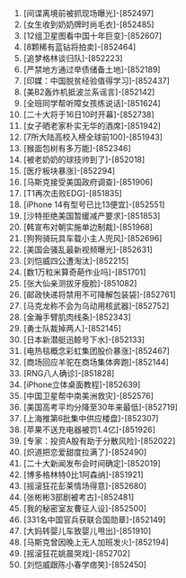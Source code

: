 
1. [间谍离境前被抓现场曝光]-[852497]
1. [女生收到奶奶牌时尚毛衣]-[852485]
1. [12组卫星图看中国十年巨变]-[852607]
1. [8颗稀有蓝钻将拍卖]-[852464]
1. [追梦格林谈归队]-[852223]
1. [严禁地方通过举债储备土地]-[852189]
1. [印媒：中国脱贫经验值得学习]-[852437]
1. [美B2轰炸机抵波兰系谣言]-[852142]
1. [全班同学帮听障女孩练说话]-[851624]
1. [二十大将于16日10时开幕]-[852738]
1. [女子晒老家朴实无华的酒席]-[851942]
1. [7所大陆高校入榜全球前100]-[851943]
1. [猴面包树有多万能]-[852346]
1. [被老奶奶的球技帅到了]-[852018]
1. [医疗板块暴涨]-[852294]
1. [马斯克接受美国政府调查]-[851906]
1. [T1再次击败EDG]-[851835]
1. [iPhone 14有型号已比13便宜]-[852551]
1. [沙特拒绝美国暂缓减产要求]-[851853]
1. [韩宣布对朝实施单边制裁]-[851968]
1. [狗狗骑玩具车载小主人兜风]-[852696]
1. [美国会骚乱最新视频曝光]-[852631]
1. [刘恺威四公遭淘汰]-[852215]
1. [数1万粒米算奇葩作业吗]-[851701]
1. [张大仙亲测拔牙瘦脸]-[851082]
1. [邮政快递将禁用不可降解包装袋]-[852761]
1. [马克龙称不会为乌动用核武器]-[852752]
1. [金瀚手臂肌肉线条]-[852343]
1. [勇士队裁掉两人]-[852145]
1. [日本新潜艇迅鲸号下水]-[852133]
1. [电热毯概念彩虹集团股价暴涨]-[852467]
1. [商场回应羊驼在商场集体奔跑]-[852144]
1. [RNG八人确诊]-[851828]
1. [iPhone立体桌面教程]-[852639]
1. [中国卫星帮中南美洲救灾]-[852576]
1. [美国高考平均分降至30年来最低]-[852719]
1. [上海推第6批集中供应楼盘]-[852307]
1. [苹果不送充电器被罚1.4亿]-[851926]
1. [专家：投资A股有助于分散风险]-[852022]
1. [炽道把恋爱甜度拉满了]-[852490]
1. [二十大新闻发布会时间确定]-[852019]
1. [博多格林特0比1阿森纳]-[851921]
1. [摇滚狂花彭莱情场得意]-[852680]
1. [张彬彬3部剧被考古]-[852481]
1. [我的秘密室友曹征人设]-[852500]
1. [331名中国官兵获联合国勋章]-[852149]
1. [大妈转婴儿车致婴儿甩出]-[851910]
1. [马斯克曾因晚上无人加班发火]-[852194]
1. [摇滚狂花姚晨哭戏]-[852702]
1. [刘恺威跟陈小春学痞笑]-[852450]